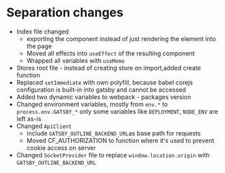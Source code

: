 # Separation changes
* Index file changed
    * exporting the component instead of just rendering the element into the page
    * Moved all effects into `useEffect` of the resulting component
    * Wrapped all variables with `useMemo`
* Stores root file - instead of creating store on import,added create function
* Replaced `setImmediate` with own polyfill, because babel corejs configuration
is built-in into gatsby and cannot be accessed    
* Added two dynamic variables to webpack - packages version
* Changed environment variables, mostly from `env.*` to `process.env.GATSBY_*`
only some variables like `DEPLOYMENT`, `NODE_ENV` are left as-is
* Changed `ApiClient` 
    * include `GATSBY_OUTLINE_BACKEND_URL`as base path for requests
    * Moved CF_AUTHORIZATION to function where it's used to prevent cookie access on server
* Changed `SocketProvider` file to replace `window.location.origin`
with `GATSBY_OUTLINE_BACKEND_URL`
